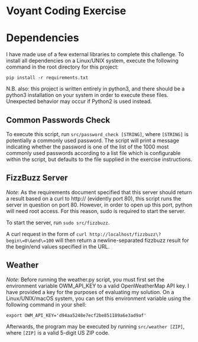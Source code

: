 # Voyant Coding Exercise

# Dependencies

I have made use of a few external libraries to complete this challenge. To install all dependencies on a Linux/UNIX system, execute the following command in the root directory for this project:

`pip install -r requirements.txt`

N.B. also: this project is written entirely in python3, and there should be a python3 installation on your system in order to execute these files. Unexpected behavior may occur if Python2 is used instead.

## Common Passwords Check

To execute this script, run `src/password_check [STRING]`, where `[STRING]` is potentially a commonly used password. The script will print a message indicating whether the password is one of the list of the 1000 most commonly used passwords according to a list file which is configurable within the script, but defaults to the file supplied in the exercise instructions.

## FizzBuzz Server

*Note*: As the requirements document specified that this server should return a result based on a curl to http:// (evidently port 80), this script runs the server in question on port 80. However, in order to open up this port, python will need root access. For this reason, sudo is required to start the server.

To start the server, run `sudo src/fizzbuzz`.

A curl request in the form of `curl http://localhost/fizzbuzz\?begin\=0\&end\=100` will then return a newline-separated fizzbuzz result for the begin/end values specified in the URL.

## Weather
*Note*: Before running the weather.py script, you must first set the environment variable OWM\_API\_KEY to a valid OpenWeatherMap API key. I have provided a key for the purposes of evaluating my solution. On a Linux/UNIX/macOS system, you can set this environment variable using the following command in your shell:

`export OWM_API_KEY='d94aa5248e7ecf2be851189a6e3ad9af'`

Afterwards, the program may be executed by running `src/weather [ZIP]`, where `[ZIP]` is a valid 5-digit US ZIP code.

